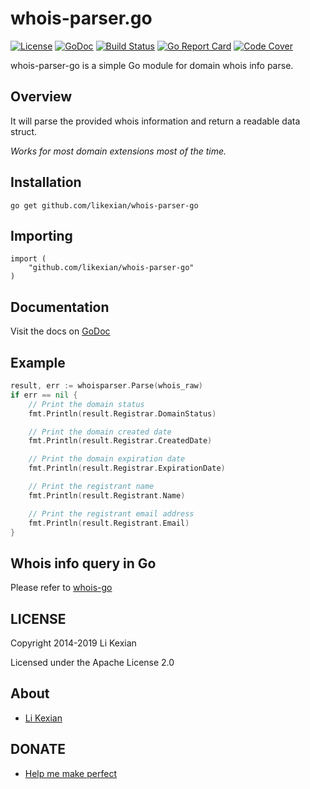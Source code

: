# whois-parser.go

[![License](https://img.shields.io/badge/license-Apache%202.0-blue.svg)](LICENSE)
[![GoDoc](https://godoc.org/github.com/likexian/whois-parser-go?status.svg)](https://godoc.org/github.com/likexian/whois-parser-go)
[![Build Status](https://travis-ci.org/likexian/whois-parser-go.svg?branch=master)](https://travis-ci.org/likexian/whois-parser-go)
[![Go Report Card](https://goreportcard.com/badge/github.com/likexian/whois-parser-go)](https://goreportcard.com/report/github.com/likexian/whois-parser-go)
[![Code Cover](https://codecov.io/gh/likexian/whois-parser-go/graph/badge.svg)](https://codecov.io/gh/likexian/whois-parser-go)

whois-parser-go is a simple Go module for domain whois info parse.

## Overview

It will parse the provided whois information and return a readable data struct.

*Works for most domain extensions most of the time.*

## Installation

    go get github.com/likexian/whois-parser-go

## Importing

    import (
        "github.com/likexian/whois-parser-go"
    )

## Documentation

Visit the docs on [GoDoc](https://godoc.org/github.com/likexian/whois-parser-go)

## Example

```go
result, err := whoisparser.Parse(whois_raw)
if err == nil {
    // Print the domain status
    fmt.Println(result.Registrar.DomainStatus)

    // Print the domain created date
    fmt.Println(result.Registrar.CreatedDate)

    // Print the domain expiration date
    fmt.Println(result.Registrar.ExpirationDate)

    // Print the registrant name
    fmt.Println(result.Registrant.Name)

    // Print the registrant email address
    fmt.Println(result.Registrant.Email)
}
```

## Whois info query in Go

Please refer to [whois-go](https://github.com/likexian/whois-go)

## LICENSE

Copyright 2014-2019 Li Kexian

Licensed under the Apache License 2.0

## About

- [Li Kexian](https://www.likexian.com/)

## DONATE

- [Help me make perfect](https://www.likexian.com/donate/)
